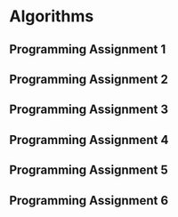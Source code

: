 # Algorithms

## Programming Assignment 1

## Programming Assignment 2

## Programming Assignment 3

## Programming Assignment 4

## Programming Assignment 5

## Programming Assignment 6
